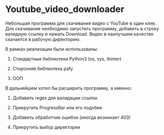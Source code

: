 # Youtube_video_downloader
Небольшая программа для скачивания видео с YouTube в один клик. Для скачивания необходимо запустить программу, добавить в строку валидную ссылку и нажать Download. Видео в наилучшем качестве скачается в рабочую директорию.


В рамках реализации были использованы:

1. Стандартные библиотеки Python3 (os, sys, tkinter)

2. Сторонняя библиотека pafy

3. ООП


В дальнейшем хотел бы расширить программу, а именно:

1. Добавить regex для валидации ссылок

2. Прикрутить ProgressBar или его подобие

3. Добавить обработчик ошибок (иногда возникает 403)

4. Прикрутить выбор директории
